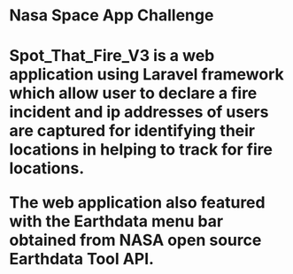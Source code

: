 <h1>Nasa Space App Challenge<h1>

<p>
Spot_That_Fire_V3 is a web application using Laravel framework which allow user to declare a fire incident and ip addresses of users are captured for identifying their locations in helping to track for fire locations.

The web application also featured with the Earthdata menu bar obtained from NASA open source Earthdata Tool API.
</p>
